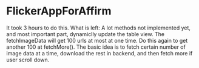 # FlickerAppForAffirm

It took 3 hours to do this.
What is left:
A lot methods not implemented yet, and most important part, dynamiclly update the table view.
The fetchImageData will get 100 urls at most at one time. Do this again to get another 100 at fetchMore().
The basic idea is to fetch certain number of image data at a time, download the rest in backend, and then fetch more if user scroll down.
